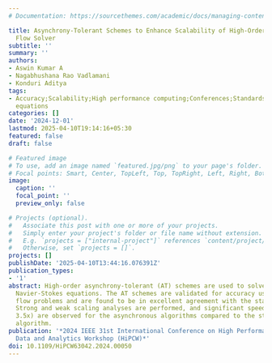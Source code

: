 ```yaml
---
# Documentation: https://sourcethemes.com/academic/docs/managing-content/

title: Asynchrony-Tolerant Schemes to Enhance Scalability of High-Order Compressible
  Flow Solver
subtitle: ''
summary: ''
authors:
- Aswin Kumar A
- Nagabhushana Rao Vadlamani
- Konduri Aditya
tags:
- Accuracy;Scalability;High performance computing;Conferences;Standards;Navier-Stokes
  equations
categories: []
date: '2024-12-01'
lastmod: 2025-04-10T19:14:16+05:30
featured: false
draft: false

# Featured image
# To use, add an image named `featured.jpg/png` to your page's folder.
# Focal points: Smart, Center, TopLeft, Top, TopRight, Left, Right, BottomLeft, Bottom, BottomRight.
image:
  caption: ''
  focal_point: ''
  preview_only: false

# Projects (optional).
#   Associate this post with one or more of your projects.
#   Simply enter your project's folder or file name without extension.
#   E.g. `projects = ["internal-project"]` references `content/project/deep-learning/index.md`.
#   Otherwise, set `projects = []`.
projects: []
publishDate: '2025-04-10T13:44:16.076391Z'
publication_types:
- '1'
abstract: High-order asynchrony-tolerant (AT) schemes are used to solve the compressible
  Navier-Stokes equations. The AT schemes are validated for accuracy using canonical
  flow problems and are found to be in excellent agreement with the standard schemes.
  Strong and weak scaling analyses are performed, and significant speedups (up to
  3.5x) are observed for the asynchronous algorithms compared to the standard synchronous
  algorithm.
publication: '*2024 IEEE 31st International Conference on High Performance Computing,
  Data and Analytics Workshop (HiPCW)*'
doi: 10.1109/HiPCW63042.2024.00050
---
```

